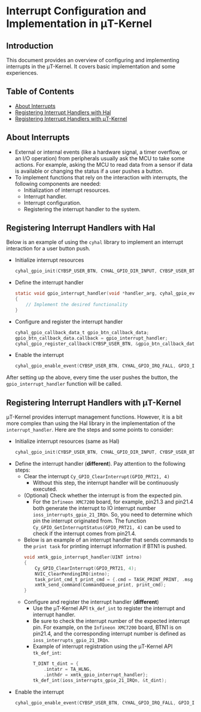# Interrupt Configuration and Implementation in μT-Kernel

## Introduction
This document provides an overview of configuring and implementing interrupts in the μT-Kernel. It covers basic implementation and some experiences.

## Table of Contents
- [About Interrupts](#section-1)
- [Registering Interrupt Handlers with Hal](#section-2)
- [Registering Interrupt Handlers with μT-Kernel](#section-3)

## About Interrupts <a name="section-1"></a>
- External or internal events (like a hardware signal, a timer overflow, or an I/O operation) from peripherals usually ask the MCU to take some actions. For example, asking the MCU to read data from a sensor if data is available or changing the status if a user pushes a button.
- To implement functions that rely on the interaction with interrupts, the following components are needed:
    - Initialization of interrupt resources.
    - Interrupt handler.
    - Interrupt configuration.
    - Registering the interrupt handler to the system.

## Registering Interrupt Handlers with Hal<a name="section-2"></a>
Below is an example of using the `cyhal` library to implement an interrupt interaction for a user button push.
- Initialize interrupt resources
    ```c
    cyhal_gpio_init(CYBSP_USER_BTN, CYHAL_GPIO_DIR_INPUT, CYBSP_USER_BTN_DRIVE, CYBSP_BTN_OFF);
    ```
- Define the interrupt handler
    ```c
    static void gpio_interrupt_handler(void *handler_arg, cyhal_gpio_event_t event)
    {
        // Implement the desired functionality
    }
    ```
- Configure and register the interrupt handler
    ```c
    cyhal_gpio_callback_data_t gpio_btn_callback_data;
    gpio_btn_callback_data.callback = gpio_interrupt_handler;
    cyhal_gpio_register_callback(CYBSP_USER_BTN, &gpio_btn_callback_data);
    ```
- Enable the interrupt
    ```c
    cyhal_gpio_enable_event(CYBSP_USER_BTN, CYHAL_GPIO_IRQ_FALL, GPIO_INTERRUPT_PRIORITY, true);
    ```
After setting up the above, every time the user pushes the button, the `gpio_interrupt_handler` function will be called.

## Registering Interrupt Handlers with μT-Kernel<a name="section-3"></a>
μT-Kernel provides interrupt management functions. However, it is a bit more complex than using the Hal library in the implementation of the `interrupt_handler`. Here are the steps and some points to consider:
- Initialize interrupt resources (same as Hal)
    ```c
    cyhal_gpio_init(CYBSP_USER_BTN, CYHAL_GPIO_DIR_INPUT, CYBSP_USER_BTN_DRIVE, CYBSP_BTN_OFF);
    ```
- Define the interrupt handler (<strong>different</strong>). Pay attention to the following steps:
    - Clear the interrupt `Cy_GPIO_ClearInterrupt(GPIO_PRT21, 4)`
        - Without this step, the interrupt handler will be continuously executed.
    - (Optional) Check whether the interrupt is from the expected pin.
        - For the `Infineon XMC7200` board, for example, pin21.3 and pin21.4 both generate the interrupt to IO interrupt number `ioss_interrupts_gpio_21_IRQn`. So, you need to determine which pin the interrupt originated from. The function `Cy_GPIO_GetInterruptStatus(GPIO_PRT21, 4)` can be used to check if the interrupt comes from pin21.4.
    - Below is an example of an interrupt handler that sends commands to the `print task` for printing interrupt information if BTN1 is pushed.
        ```c
        void xmtk_gpio_interrupt_handler(UINT intno)
        {
            Cy_GPIO_ClearInterrupt(GPIO_PRT21, 4);
            NVIC_ClearPendingIRQ(intno);
            task_print_cmd_t print_cmd = {.cmd = TASK_PRINT_PRINT, .msg = "BTN1 pushed", .value = "interrupt value to print"};
            xmtk_send_command(CommandQueue_print, print_cmd);
        }
        ```
    - Configure and register the interrupt handler (<strong>different</strong>)
        - Use the μT-Kernel API `tk_def_int` to register the interrupt and interrupt handler.
        - Be sure to check the interrupt number of the expected interrupt pin. For example, on the `Infineon XMC7200` board, BTN1 is on pin21.4, and the corresponding interrupt number is defined as `ioss_interrupts_gpio_21_IRQn`.
        - Example of interrupt registration using the μT-Kernel API `tk_def_int`:
            ```c
            T_DINT t_dint = {
                .intatr = TA_HLNG,
                .inthdr = xmtk_gpio_interrupt_handler};
            tk_def_int(ioss_interrupts_gpio_21_IRQn, &t_dint);
            ```
- Enable the interrupt
    ```c
    cyhal_gpio_enable_event(CYBSP_USER_BTN, CYHAL_GPIO_IRQ_FALL, GPIO_INTERRUPT_PRIORITY, true);
    ```
